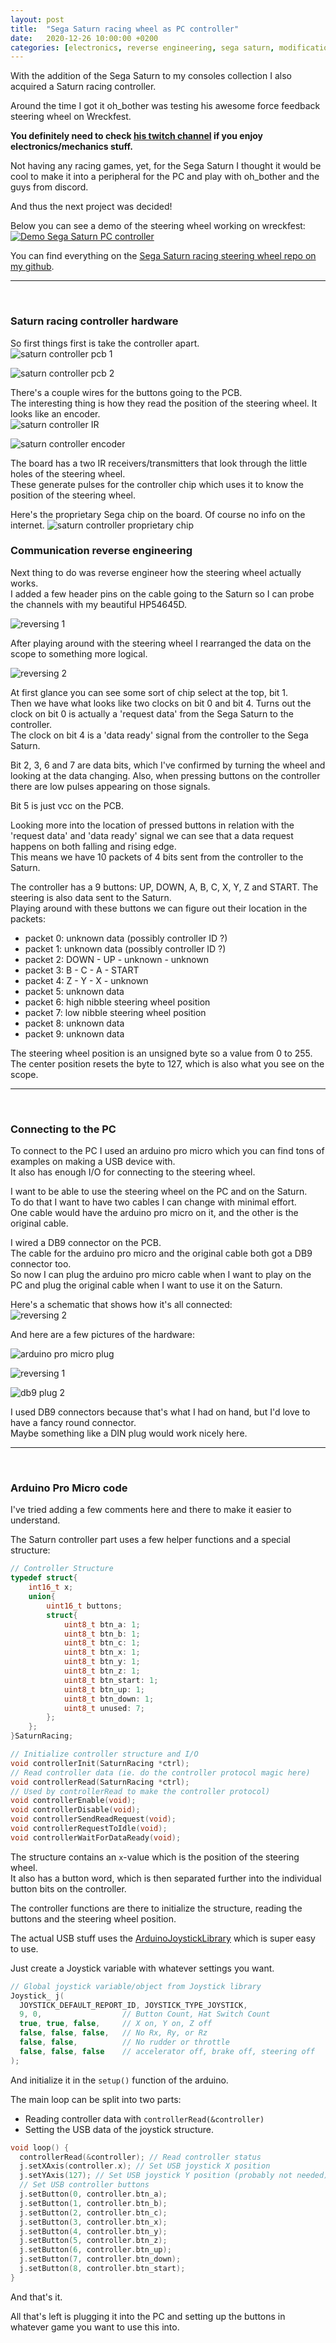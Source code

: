```yaml
---
layout: post
title:  "Sega Saturn racing wheel as PC controller"
date:   2020-12-26 10:00:00 +0200
categories: [electronics, reverse engineering, sega saturn, modification]
---
```


With the addition of the Sega Saturn to my consoles collection I also acquired a Saturn racing controller.  

Around the time I got it oh_bother was testing his awesome force feedback steering wheel on Wreckfest.  

**You definitely need to check [his twitch channel](https://www.twitch.tv/oh_bother) if you enjoy electronics/mechanics stuff.**  

Not having any racing games, yet, for the Sega Saturn I thought it would be cool to make it into a peripheral for the PC and play with oh_bother and the guys from discord.  

And thus the next project was decided!  

Below you can see a demo of the steering wheel working on wreckfest:  
[![Demo Sega Saturn PC controller](https://img.youtube.com/vi/E5IDyN7Fv7s/0.jpg)](https://www.youtube.com/watch?v=E5IDyN7Fv7s)  

You can find everything on the [Sega Saturn racing steering wheel repo on my github](https://github.com/pyroesp/Saturn-Racing-PC).  

*******************************
<br/>

### Saturn racing controller hardware

So first things first is take the controller apart.  
![saturn controller pcb 1](https://raw.githubusercontent.com/pyroesp/Saturn-Racing-PC/main/pics/Saturn%20Racing%20Controller%20PCB%201.jpg)  

![saturn controller pcb 2](https://raw.githubusercontent.com/pyroesp/Saturn-Racing-PC/main/pics/Saturn%20Racing%20Controller%20PCB%202.jpg)  

There's a couple wires for the buttons going to the PCB.  
The interesting thing is how they read the position of the steering wheel. It looks like an encoder.  
![saturn controller IR](https://raw.githubusercontent.com/pyroesp/Saturn-Racing-PC/main/pics/Saturn%20Racing%20Controller%20encoder%201.jpg)  

![saturn controller encoder](https://raw.githubusercontent.com/pyroesp/Saturn-Racing-PC/main/pics/Saturn%20Racing%20Controller%20encoder%202.jpg)  

The board has a two IR receivers/transmitters that look through the little holes of the steering wheel.  
These generate pulses for the controller chip which uses it to know the position of the steering wheel.

Here's the proprietary Sega chip on the board. Of course no info on the internet.
![saturn controller proprietary chip](https://raw.githubusercontent.com/pyroesp/Saturn-Racing-PC/main/pics/Saturn%20Racing%20Controller%20encoder%202.jpg)  

### Communication reverse engineering

Next thing to do was reverse engineer how the steering wheel actually works.  
I added a few header pins on the cable going to the Saturn so I can probe the channels with my beautiful HP54645D.

![reversing 1](https://raw.githubusercontent.com/pyroesp/Saturn-Racing-PC/main/pics/Saturn%20Racing%20Controller%20PCB%20Logic%20Analyzer%201.jpg)  

After playing around with the steering wheel I rearranged the data on the scope to something more logical.  

![reversing 2](https://raw.githubusercontent.com/pyroesp/Saturn-Racing-PC/main/pics/Saturn%20Racing%20Controller%20PCB%20Logic%20Analyzer%202.jpg)  

At first glance you can see some sort of chip select at the top, bit 1.  
Then we have what looks like two clocks on bit 0 and bit 4.
Turns out the clock on bit 0 is actually a 'request data' from the Sega Saturn to the controller.  
The clock on bit 4 is a 'data ready' signal from the controller to the Sega Saturn.  

Bit 2, 3, 6 and 7 are data bits, which I've confirmed by turning the wheel and looking at the data changing. Also, when pressing buttons on the controller there are low pulses appearing on those signals.  

Bit 5 is just vcc on the PCB.  


Looking more into the location of pressed buttons in relation with the 'request data' and 'data ready' signal we can see that a data request happens on both falling and rising edge.  
This means we have 10 packets of 4 bits sent from the controller to the Saturn.  

The controller has a 9 buttons: UP, DOWN, A, B, C, X, Y, Z and START. The steering is also data sent to the Saturn.  
Playing around with these buttons we can figure out their location in the packets:  

* packet 0: unknown data (possibly controller ID ?)  
* packet 1: unknown data (possibly controller ID ?)  
* packet 2: DOWN - UP - unknown - unknown  
* packet 3: B - C - A - START  
* packet 4: Z - Y - X - unknown  
* packet 5: unknown data  
* packet 6: high nibble steering wheel position  
* packet 7: low nibble steering wheel position  
* packet 8: unknown data  
* packet 9: unknown data  

The steering wheel position is an unsigned byte so a value from 0 to 255.  
The center position resets the byte to 127, which is also what you see on the scope.  

******************
<br/>

### Connecting to the PC

To connect to the PC I used an arduino pro micro which you can find tons of examples on making a USB device with.  
It also has enough I/O for connecting to the steering wheel.  

I want to be able to use the steering wheel on the PC and on the Saturn.  
To do that I want to have two cables I can change with minimal effort.  
One cable would have the arduino pro micro on it, and the other is the original cable.  

I wired a DB9 connector on the PCB.  
The cable for the arduino pro micro and the original cable both got a DB9 connector too.  
So now I can plug the arduino pro micro cable when I want to play on the PC and plug the original cable when I want to use it on the Saturn.  


Here's a schematic that shows how it's all connected:  
![reversing 2](https://raw.githubusercontent.com/pyroesp/Saturn-Racing-PC/main/arduino%20pro%20micro/Schematic/Schematic.png)  


And here are a few pictures of the hardware:  

![arduino pro micro plug](https://raw.githubusercontent.com/pyroesp/Saturn-Racing-PC/main/pics/Arduino%20Pro%20Micro%20cable.jpg)  

![reversing 1](https://raw.githubusercontent.com/pyroesp/Saturn-Racing-PC/main/pics/Saturn%20Racing%20Controller%20new%20wiring%202.jpg)  

![db9 plug 2](https://raw.githubusercontent.com/pyroesp/Saturn-Racing-PC/main/pics/Saturn%20Racing%20Controller%20new%20wiring%201.jpg)  

I used DB9 connectors because that's what I had on hand, but I'd love to have a fancy round connector.  
Maybe something like a DIN plug would work nicely here.  

******************
<br/>

### Arduino Pro Micro code

I've tried adding a few comments here and there to make it easier to understand.  

The Saturn controller part uses a few helper functions and a special structure:
```C
// Controller Structure
typedef struct{
    int16_t x;
    union{
        uint16_t buttons;
        struct{
            uint8_t btn_a: 1;
            uint8_t btn_b: 1;
            uint8_t btn_c: 1;
            uint8_t btn_x: 1;
            uint8_t btn_y: 1;
            uint8_t btn_z: 1;
            uint8_t btn_start: 1;
            uint8_t btn_up: 1;
            uint8_t btn_down: 1;
            uint8_t unused: 7;
        };
    };
}SaturnRacing;

// Initialize controller structure and I/O
void controllerInit(SaturnRacing *ctrl);
// Read controller data (ie. do the controller protocol magic here)
void controllerRead(SaturnRacing *ctrl);
// Used by controllerRead to make the controller protocol)
void controllerEnable(void);
void controllerDisable(void);
void controllerSendReadRequest(void);
void controllerRequestToIdle(void);
void controllerWaitForDataReady(void);
```

The structure contains an ```x```-value which is the position of the steering wheel.  
It also has a button word, which is then separated further into the individual button bits on the controller.

The controller functions are there to initialize the structure, reading the buttons and the steering wheel position.  


The actual USB stuff uses the [ArduinoJoystickLibrary](https://github.com/MHeironimus/ArduinoJoystickLibrary) which is super easy to use.  

Just create a Joystick variable with whatever settings you want.  
```C
// Global joystick variable/object from Joystick library
Joystick_ j(
  JOYSTICK_DEFAULT_REPORT_ID, JOYSTICK_TYPE_JOYSTICK,
  9, 0,                  // Button Count, Hat Switch Count
  true, true, false,     // X on, Y on, Z off
  false, false, false,   // No Rx, Ry, or Rz
  false, false,          // No rudder or throttle
  false, false, false    // accelerator off, brake off, steering off
);
```
And initialize it in the ```setup()``` function of the arduino.


The main loop can be split into two parts:  
* Reading controller data with ```controllerRead(&controller)```  
* Setting the USB data of the joystick structure.  

```C
void loop() {
  controllerRead(&controller); // Read controller status
  j.setXAxis(controller.x); // Set USB joystick X position
  j.setYAxis(127); // Set USB joystick Y position (probably not needed)
  // Set USB controller buttons
  j.setButton(0, controller.btn_a);
  j.setButton(1, controller.btn_b);
  j.setButton(2, controller.btn_c);
  j.setButton(3, controller.btn_x);
  j.setButton(4, controller.btn_y);
  j.setButton(5, controller.btn_z);
  j.setButton(6, controller.btn_up);
  j.setButton(7, controller.btn_down);
  j.setButton(8, controller.btn_start);
}
```

And that's it.  

All that's left is plugging it into the PC and setting up the buttons in whatever game you want to use this into.  

